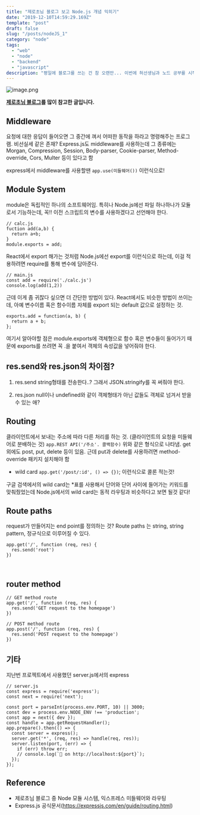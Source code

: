 ```yaml
---
title: "제로초님 블로그 보고 Node.js 개념 익히기"
date: "2019-12-10T14:59:29.169Z"
template: "post"
draft: false
slug: "/posts/nodeJS_1"
category: "node"
tags:
  - "web"
  - "node"
  - "backend"
  - "javascript"
description: "평일에 블로그를 쓰는 건 참 오랜만... 이번에 허선생님과 노드 공부를 시작하게 된 기념으로 Node.js 본격 포스팅을 해보려고 한다."
---
```


![image.png](https://images.velog.io/post-images/dooreplay/646b3810-1ae6-11ea-ae36-e7205b12a901/image.png)

<b><a href="https://www.zerocho.com/category/NodeJS/post/578b5a36d8316615006bee0f">제로초님 블로그</a>를 많이 참고한 글입니다.</b>

## Middleware

요청에 대한 응답이 들어오면 그 중간에 껴서 어떠한 동작을 하라고 명령해주는 프로그램.
비선실세 같은 존재?
Express.js도 middleware를 사용하는데 그 종류에는 Morgan, Compression, Session, Body-parser, Cookie-parser, Method-override, Cors, Multer 등이 있다고 함

express에서 middleware를 사용할땐 `app.use(미들웨어())` 이런식으로!

## Module System

module은 독립적인 하나의 소프트웨어임.
특히나 Node.js에선 파일 하나하나가 모듈로서 기능하는데, 꼭!!
이전 스크립트의 변수를 사용하겠다고 선언해야 한다.

```
// calc.js
fuction add(a,b) {
  return a+b;
}
module.exports = add;

```

React에서 export 해가는 것처럼 Node.js에선 export를 이런식으로 하는데,
이걸 적용하려면 require를 통해 변수에 담아준다.

```
// main.js
const add = require('./calc.js')
console.log(add(1,2))
```

근데 이게 좀 귀찮다 싶으면 더 간단한 방법이 있다.
React에서도 비슷한 방법이 쓰이는데, 아예 변수이름 혹은 함수이름 자체를 export 되는 default 값으로 설정하는 것.

```
exports.add = function(a, b) {
  return a + b;
};
```

여기서 알아야할 점은 module.exports에 객체형으로 함수 혹은 변수들이 들어가기 때문에
exports를 쓰려면 꼭 .을 붙여서 객체의 속성값을 넣어줘야 한다.

## res.send와 res.json의 차이점?

1. res.send
   string형태를 전송한다..?
   그래서 JSON.stringify를 꼭 써줘야 한다.

2. res.json
   null이나 undefined와 같이 객체형태가 아닌 값들도 객체로 넘겨서 받을 수 있는 애?

## Routing

클라이언트에서 보내는 주소에 따라 다른 처리를 하는 것. (클라이언트의 요청을 미들웨어로 분배하는 것)
`app.REST API('/주소'. 콜백함수)`
위와 같은 형식으로 나타냄.
get 외에도 post, put, delete 등이 있음.
근데 put과 delete를 사용하려면 method-override 패키지 설치해야 함

- wild card
  `app.get('/post/:id', () => {})`;
  이런식으로 콜론 적는것!

구글 검색에서의 wild card는 \*표를 사용해서 단어와 단어 사이에 들어가는 키워드를 맞춰줬었는데
Node.js에서의 wild card는 동적 라우팅과 비슷하다고 보면 될것 같다!

## Route paths

request가 만들어지는 end point를 정의하는 것? Route paths 는 string, string pattern, 정규식으로 이루어질 수 있다.

```
app.get('/', function (req, res) {
  res.send('root')
})



```

## router method

```
// GET method route
app.get('/', function (req, res) {
  res.send('GET request to the homepage')
})

// POST method route
app.post('/', function (req, res) {
  res.send('POST request to the homepage')
})
```

## 기타

지난번 프로젝트에서 사용했던 server.js에서의 express

```
// server.js
const express = require('express');
const next = require('next');

const port = parseInt(process.env.PORT, 10) || 3000;
const dev = process.env.NODE_ENV !== 'production';
const app = next({ dev });
const handle = app.getRequestHandler();
app.prepare().then(() => {
  const server = express();
  server.get('*', (req, res) => handle(req, res));
  server.listen(port, (err) => {
    if (err) throw err;
    // console.log(`🤘 on http://localhost:${port}`);
  });
});

```

## Reference

- 제로초님 블로그 중 Node 모듈 시스템, 익스프레스 미들웨어와 라우팅
- Express.js 공식문서(https://expressjs.com/en/guide/routing.html)

